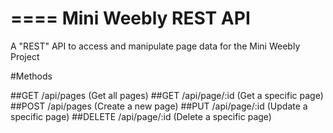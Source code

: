 ====
Mini Weebly REST API
====
A "REST" API to access and manipulate page data for the Mini Weebly Project

#Methods

##GET /api/pages (Get all pages)
##GET /api/page/:id (Get a specific page)
##POST /api/pages (Create a new page)
##PUT /api/page/:id (Update a specific page)
##DELETE /api/page/:id (Delete a specific page)
